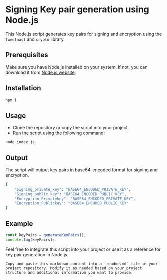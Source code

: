 # Signing Key pair generation using Node.js

This Node.js script generates key pairs for signing and encryption using the `tweetnacl` and `crypto` library.

## Prerequisites

Make sure you have Node.js installed on your system. If not, you can download it from [Node.js website](https://nodejs.org/).

## Installation

```bash
npm i
```

## Usage

- Clone the repository or copy the script into your project.
- Run the script using the following command:

```bash
node index.js
```

## Output

The script will output key pairs in base64-encoded format for signing and encryption.

```bash
{
    "Signing_private_key": "BASE64_ENCODED_PRIVATE_KEY",
    "Signing_public_key": "BASE64_ENCODED_PUBLIC_KEY",
    "Encryption_Privatekey": "BASE64_ENCODED_PRIVATE_KEY",
    "Encryption_Publickey": "BASE64_ENCODED_PUBLIC_KEY"
}

```

## Example

```javascript
const keyPairs = generateKeyPairs();
console.log(keyPairs);
```

Feel free to integrate this script into your project or use it as a reference for key pair generation in Node.js.

```vbnet
Copy and paste this markdown content into a `readme.md` file in your project repository. Modify it as needed based on your project structure and additional information you want to provide.

```
